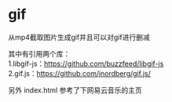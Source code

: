 # gif
从mp4截取图片生成gif并且可以对gif进行删减

其中有引用两个库：
<br/>1.libgif-js：https://github.com/buzzfeed/libgif-js
<br/>2.gif.js：https://github.com/jnordberg/gif.js/

另外 index.html 参考了下网易云音乐的主页
